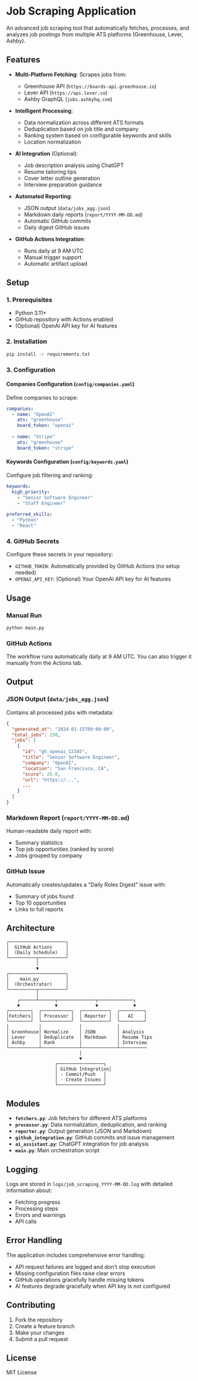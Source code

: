 # Job Scraping Application

An advanced job scraping tool that automatically fetches, processes, and analyzes job postings from multiple ATS platforms (Greenhouse, Lever, Ashby).

## Features

- **Multi-Platform Fetching**: Scrapes jobs from:
  - Greenhouse API (`https://boards-api.greenhouse.io`)
  - Lever API (`https://api.lever.co`)
  - Ashby GraphQL (`jobs.ashbyhq.com`)

- **Intelligent Processing**:
  - Data normalization across different ATS formats
  - Deduplication based on job title and company
  - Ranking system based on configurable keywords and skills
  - Location normalization

- **AI Integration** (Optional):
  - Job description analysis using ChatGPT
  - Resume tailoring tips
  - Cover letter outline generation
  - Interview preparation guidance

- **Automated Reporting**:
  - JSON output (`data/jobs_agg.json`)
  - Markdown daily reports (`report/YYYY-MM-DD.md`)
  - Automatic GitHub commits
  - Daily digest GitHub issues

- **GitHub Actions Integration**:
  - Runs daily at 9 AM UTC
  - Manual trigger support
  - Automatic artifact upload

## Setup

### 1. Prerequisites

- Python 3.11+
- GitHub repository with Actions enabled
- (Optional) OpenAI API key for AI features

### 2. Installation

```bash
pip install -r requirements.txt
```

### 3. Configuration

#### Companies Configuration (`config/companies.yaml`)

Define companies to scrape:

```yaml
companies:
  - name: "OpenAI"
    ats: "greenhouse"
    board_token: "openai"
  
  - name: "Stripe"
    ats: "greenhouse"
    board_token: "stripe"
```

#### Keywords Configuration (`config/keywords.yaml`)

Configure job filtering and ranking:

```yaml
keywords:
  high_priority:
    - "Senior Software Engineer"
    - "Staff Engineer"
  
preferred_skills:
  - "Python"
  - "React"
```

### 4. GitHub Secrets

Configure these secrets in your repository:

- `GITHUB_TOKEN`: Automatically provided by GitHub Actions (no setup needed)
- `OPENAI_API_KEY`: (Optional) Your OpenAI API key for AI features

## Usage

### Manual Run

```bash
python main.py
```

### GitHub Actions

The workflow runs automatically daily at 9 AM UTC. You can also trigger it manually from the Actions tab.

## Output

### JSON Output (`data/jobs_agg.json`)

Contains all processed jobs with metadata:

```json
{
  "generated_at": "2024-01-15T09:00:00",
  "total_jobs": 150,
  "jobs": [
    {
      "id": "gh_openai_12345",
      "title": "Senior Software Engineer",
      "company": "OpenAI",
      "location": "San Francisco, CA",
      "score": 25.0,
      "url": "https://...",
      ...
    }
  ]
}
```

### Markdown Report (`report/YYYY-MM-DD.md`)

Human-readable daily report with:
- Summary statistics
- Top job opportunities (ranked by score)
- Jobs grouped by company

### GitHub Issue

Automatically creates/updates a "Daily Roles Digest" issue with:
- Summary of jobs found
- Top 10 opportunities
- Links to full reports

## Architecture

```
┌─────────────────────┐
│  GitHub Actions     │
│  (Daily Schedule)   │
└──────────┬──────────┘
           │
           ▼
┌─────────────────────┐
│    main.py          │
│  (Orchestrator)     │
└──────────┬──────────┘
           │
    ┌──────┴──────┬──────────────┬─────────────┐
    ▼             ▼              ▼             ▼
┌────────┐  ┌───────────┐  ┌──────────┐  ┌─────────┐
│Fetchers│  │ Processor │  │ Reporter │  │   AI    │
└────────┘  └───────────┘  └──────────┘  └─────────┘
│           │              │             │
│ Greenhouse│ Normalize    │ JSON        │ Analysis
│ Lever     │ Deduplicate  │ Markdown    │ Resume Tips
│ Ashby     │ Rank         │             │ Interview
└───────────┴──────────────┴─────────────┴──────────
                           │
                           ▼
                  ┌─────────────────┐
                  │ GitHub Integration│
                  │ - Commit/Push   │
                  │ - Create Issues │
                  └─────────────────┘
```

## Modules

- **`fetchers.py`**: Job fetchers for different ATS platforms
- **`processor.py`**: Data normalization, deduplication, and ranking
- **`reporter.py`**: Output generation (JSON and Markdown)
- **`github_integration.py`**: GitHub commits and issue management
- **`ai_assistant.py`**: ChatGPT integration for job analysis
- **`main.py`**: Main orchestration script

## Logging

Logs are stored in `logs/job_scraping_YYYY-MM-DD.log` with detailed information about:
- Fetching progress
- Processing steps
- Errors and warnings
- API calls

## Error Handling

The application includes comprehensive error handling:
- API request failures are logged and don't stop execution
- Missing configuration files raise clear errors
- GitHub operations gracefully handle missing tokens
- AI features degrade gracefully when API key is not configured

## Contributing

1. Fork the repository
2. Create a feature branch
3. Make your changes
4. Submit a pull request

## License

MIT License
